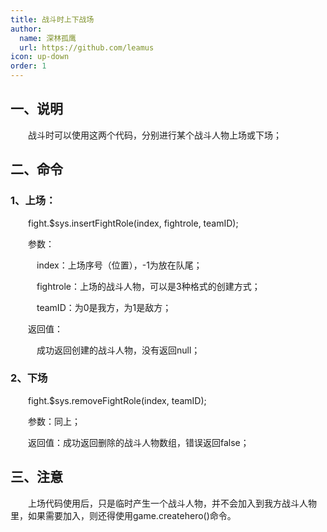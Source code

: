```yaml
---
title: 战斗时上下战场
author:
  name: 深林孤鹰
  url: https://github.com/leamus
icon: up-down
order: 1
---
```


## 一、说明

&emsp;&emsp;战斗时可以使用这两个代码，分别进行某个战斗人物上场或下场；

## 二、命令

### 1、上场：

&emsp;&emsp;fight.\$sys.insertFightRole(index, fightrole, teamID);

&emsp;&emsp;参数：

&emsp;&emsp;&emsp;index：上场序号（位置），-1为放在队尾；

&emsp;&emsp;&emsp;fightrole：上场的战斗人物，可以是3种格式的创建方式；

&emsp;&emsp;&emsp;teamID：为0是我方，为1是敌方；

&emsp;&emsp;返回值：

&emsp;&emsp;&emsp;成功返回创建的战斗人物，没有返回null；

### 2、下场

&emsp;&emsp;fight.\$sys.removeFightRole(index, teamID);

&emsp;&emsp;参数：同上；

&emsp;&emsp;返回值：成功返回删除的战斗人物数组，错误返回false；

## 三、注意

&emsp;&emsp;上场代码使用后，只是临时产生一个战斗人物，并不会加入到我方战斗人物里，如果需要加入，则还得使用game.createhero()命令。
